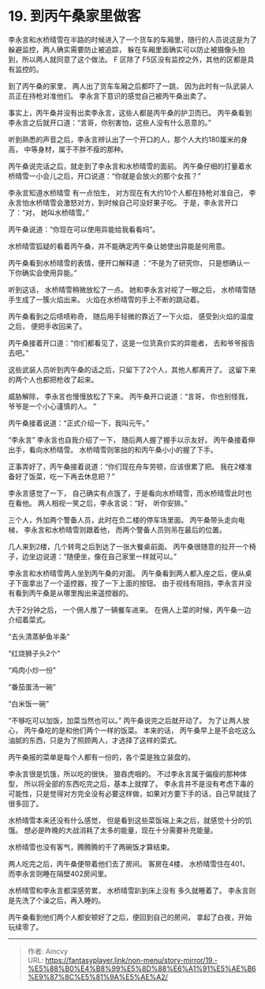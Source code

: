 # 19. 到丙午桑家里做客


李永言和水桥晴雪在半路的时候进入了一个货车的车厢里，随行的人员说这是为了躲避监控，两人确实需要防止被追踪， 躲在车厢里面确实可以防止被摄像头拍到，所以两人就同意了这个做法。  F 区除了 F5区没有监控之外，其他的区都是具有监控的。 

到了丙午桑的家里， 两人出了货车车厢之后都吓了一跳， 因为此时有一队武装人员正在持枪对准他们。 李永言下意识的感觉自己被丙午桑出卖了。 

事实上，丙午桑并没有出卖李永言，这些人都是丙午桑的护卫而已。 丙午桑看到李永言之后就开口道：“言哥，你别害怕，这些人没有什么恶意的。”

听到熟悉的声音之后，李永言辨认出了一个开口的人，那个人大约180厘米的身高， 中等身材，属于不胖不瘦的那种。 

丙午桑说完话之后，就走到了李永言和水桥晴雪的面前。 丙午桑仔细的打量着水桥晴雪一小会儿之后，开口说道：“你就是会放火的那个女孩？”

李永言知道水桥晴雪 有一点怕生， 对方现在有大约10个人都在持枪对准自己， 李永言怕水桥晴雪会激怒对方，到时候自己可没好果子吃。 于是，李永言开口了：“对， 她叫水桥晴雪。”

丙午桑说道：“你现在可以使用异能给我看看吗”。

水桥晴雪狐疑的看着丙午桑，并不能确定丙午桑让她使出异能是何用意。 

丙午桑看到水桥晴雪的表情，便开口解释道 ：“不是为了研究你， 只是想确认一下你确实会使用异能。”

听到这话， 水桥晴雪稍微放松了一点。 她和李永言对视了一眼之后， 水桥晴雪随手生成了一簇火焰出来。 火焰在水桥晴雪的手上不断的跳动着。

丙午桑看到之后啧啧称奇， 随后用手轻微的靠近了一下火焰， 感受到火焰的温度之后， 便把手收回来了。

丙午桑接着开口道：“你们都看见了，这是一位货真价实的异能者， 去和爷爷报告去吧。”

这些武装人员听到丙午桑的话之后，只留下了2个人，其他人都离开了。 这留下来的两个人也都把枪收了起来。 

威胁解除， 李永言也慢慢放松了下来。  丙午桑开口说道：“言哥， 你也别怪我， 爷爷是一个小心谨慎的人。 ”

丙午桑接着说道：“正式介绍一下，我叫元午。” 

“李永言” 李永言也自我介绍了一下， 随后两人握了握手以示友好。  丙午桑接着伸出手，看向水桥晴雪。 水桥晴雪则笨拙的和丙午桑小小的握了下手。

正事弄好了，丙午桑接着说道：“你们现在舟车劳顿，应该很累了把。 我在2楼准备好了饭菜，吃一下再去休息把？”

李永言感觉了一下， 自己确实有点饿了，于是看向水桥晴雪，而水桥晴雪此时也在看他。 两人相视一笑之后，李永言说：“好， 听你安排。”

三个人，外加两个警备人员，此时在负二楼的停车场里面。 丙午桑带头走向电梯， 李永言和水桥晴雪则跟着他， 而两个警备人员则吊在最后的位置。 

几人来到2楼，几个转弯之后到达了一张大餐桌前面。 丙午桑很随意的拉开一个椅子，边坐边说道：“随便坐，像在自己家里一样就可以。”

李永言和水桥晴雪两人坐到丙午桑的对面。 丙午桑看到两人都入座之后，便从桌子下面拿出了一个遥控器，按了一下上面的按钮。 由于视线有阻挡，李永言并没有看到丙午桑是从哪里掏出来遥控器的。

大于2分钟之后， 一个佣人推了一辆餐车进来。 在佣人上菜的时候，丙午桑一边介绍着菜式。

“去头清蒸鲈鱼半条”

“红烧狮子头2个”

“鸡肉小炒一份”

“番茄蛋汤一碗”

“白米饭一碗”

“不够吃可以加饭，加菜当然也可以。” 丙午桑说完之后就开动了。 为了让两人放心， 丙午桑吃的是和他们两个一样的饭菜。 本来的话， 丙午桑早上是不会吃这么油腻的东西，只是为了照顾两人，才选择了这样的菜式。

丙午桑报的菜单是每个人都有一份的，各个菜是独立装盘的。

李永言很是饥饿，所以吃的很快， 狼吞虎咽的。 不过李永言属于偏瘦的那种体型， 所以将全部的东西吃完之后，基本上就撑了。  李永言并不是没有考虑下毒的可能性，只是觉得对方完全没有必要这样做，如果对方要下手的话，自己早就挂了很多回了。 

水桥晴雪本来还没有什么感觉， 但是看到这些菜饭端上来之后，就感觉十分的饥饿。 想必是昨晚的大战消耗了太多的能量，现在十分需要补充能量。 

水桥晴雪也没有客气，腾腾腾的干了两碗饭才算结束。 

两人吃完之后，丙午桑便带着他们去了房间。 客房在4楼， 水桥晴雪住在401， 而李永言则睡在隔壁402房间里。 

水桥晴雪和李永言都深感劳累，  水桥晴雪趴到床上没有 多久就睡着了。 李永言则是先洗了个澡之后，再入睡的。

丙午桑看到他们两个人都安顿好了之后，便回到自己的房间， 拿起了白夜，开始玩续零了。 







---

> 作者: Aincvy  
> URL: https://fantasyplayer.link/non-menu/story-mirror/19.-%E5%88%B0%E4%B8%99%E5%8D%88%E6%A1%91%E5%AE%B6%E9%87%8C%E5%81%9A%E5%AE%A2/  

